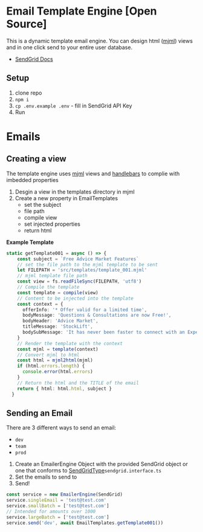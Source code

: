 # Email Template Engine [Open Source]

This is a dynamic template email engine. You can design html ([mjml](https://mjml.io)) views and in one click send to your entire user database.

- [SendGrid Docs](https://www.twilio.com/docs/sendgrid/for-developers?_gl=1*clryzh*_gcl_au*MTI1NzQzNjQ1My4xNzI3OTQ2MTY2*_ga*NDY5MDcxMTY4LjE3Mjc5NDYxNjc.*_ga_8W5LR442LD*MTcyNzk0NjE2Ny4xLjEuMTcyNzk0NzgzNC4wLjAuMA..)

## Setup

1. clone repo
2. `npm i`
3. `cp .env.example .env` - fill in SendGrid API Key
4. Run

# Emails

## Creating a view

The template engine uses [mjml](https://mjml.io) views and [handlebars](https://handlebarsjs.com) to complie with imbedded properties

1. Desgin a view in the templates directory in mjml
2. Create a new property in EmailTemplates
   - set the subject
   - file path
   - compile view
   - set injected properties
   - return html

**Example Template**

```ts
static getTemplate001 = async () => {
    const subject = `Free Advice Market Features`
    // set the file path to the mjml template to be sent
    let FILEPATH = 'src/templates/template_001.mjml'
    // mjml template file path
    const view = fs.readFileSync(FILEPATH, 'utf8')
    // Compile the template
    const template = compile(view)
    // Content to be injected into the template
    const context = {
      offerInfo: '* Offer valid for a limited time',
      bodyMessage: 'Questions & Consultations are now Free!',
      bodyHeader: 'Advice Market',
      titleMessage: 'StockLift',
      bodySubMessage: 'It has never been faster to connect with an Expert',
    }
    // Render the template with the context
    const mjml = template(context)
    // Convert mjml to html
    const html = mjml2html(mjml)
    if (html.errors.length) {
      console.error(html.errors)
    }
    // Return the html and the TITLE of the email
    return { html: html.html, subject }
  }
```

## Sending an Email

There are 3 different ways to send an email:

- `dev`
- `team`
- `prod`

1. Create an EmailerEngine Object with the provided SendGrid object or one that conforms to [SendGridType](/Users/devboi/GitHub/emailer-template-engine/src/model/sendgrid.interface.ts)`sendgrid.interface.ts`
2. Set the emails to send to
3. Send!

```ts
const service = new EmailerEngine(SendGrid)
service.singleEmail = 'test@test.com'
service.smallBatch = ['test@test.com']
// Intended for amounts over 1000
service.largeBatch = ['test@test.com']
service.send('dev', await EmailTemplates.getTemplate001())
```
